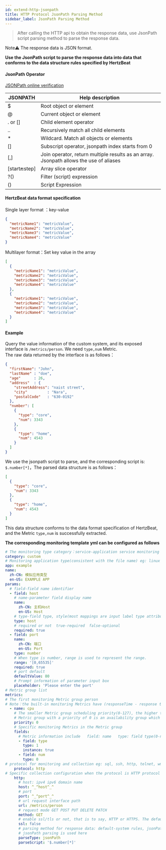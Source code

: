 ```yaml
---
id: extend-http-jsonpath  
title: HTTP Protocol JsonPath Parsing Method  
sidebar_label: JsonPath Parsing Method
---
```

> After calling the HTTP api to obtain the response data, use JsonPath script parsing method to parse the response data.

Note⚠️ The response data is JSON format. 

**Use the JsonPath script to parse the response data into data that conforms to the data structure rules specified by HertzBeat**  

#### JsonPath Operator   
[JSONPath online verification](https://www.jsonpath.cn)     

| JSONPATH         | Help description                                                                       |
|------------------|----------------------------------------------------------------------------------------|
| $                | Root object or element                                                                 |
| @                | Current object or element                                                              |
| . or []          | Child element operator                                                                 |
| ..               | Recursively match all child elements                                                   |
| *                | Wildcard.  Match all objects or elements                                               |
| []               | Subscript operator, jsonpath index starts from 0                                       |
| [,]              | Join operator, return multiple results as an array. Jsonpath allows the use of aliases |
| [start:end:step] | Array slice operator                                                                   |
| ?()              | Filter (script) expression                                                             |
| ()               | Script Expression                                                                      |

#### HertzBeat data format specification    
Single layer format ：key-value
```json
{
  "metricName1": "metricValue",
  "metricName2": "metricValue",
  "metricName3": "metricValue",
  "metricName4": "metricValue"
}
```
Multilayer format：Set key value in the array
```json
[
  {
    "metricName1": "metricValue",
    "metricName2": "metricValue",
    "metricName3": "metricValue",
    "metricName4": "metricValue"
  },
  {
    "metricName1": "metricValue",
    "metricName2": "metricValue",
    "metricName3": "metricValue",
    "metricName4": "metricValue"
  }
]
```

#### Example

Query the value information of the custom system, and its exposed interface is  `/metrics/person`. We need `type,num` Metric.      
The raw data returned by the interface is as follows：  
```json
{
  "firstName": "John",
  "lastName" : "doe",
  "age"      : 26,
  "address"  : {
    "streetAddress": "naist street",
    "city"         : "Nara",
    "postalCode"   : "630-0192"
  },
  "number": [
    {
      "type": "core",
      "num": 3343
    },
    {
      "type": "home",
      "num": 4543
    }
  ]
}
```

We use the jsonpath script to parse, and the corresponding script is: `$.number[*]`，The parsed data structure is as follows：  
```json
[
  {
    "type": "core",
    "num": 3343
  },
  {
    "type": "home",
    "num": 4543
  }
]
```
This data structure conforms to the data format specification of HertzBeat, and the Metric `type,num` is successfully extracted.

**The corresponding monitoring template yml can be configured as follows**   

```yaml
# The monitoring type category：service-application service monitoring db-database monitoring custom-custom monitoring os-operating system monitoring
category: custom
# Monitoring application type(consistent with the file name) eg: linux windows tomcat mysql aws...
app: example
name:
  zh-CN: 模拟应用类型
  en-US: EXAMPLE APP
params:
  # field-field name identifier
  - field: host
    # name-parameter field display name
    name:
      zh-CN: 主机Host
      en-US: Host
    # type-field type, style(most mappings are input label type attribute)
    type: host
    # required or not  true-required  false-optional
    required: true
  - field: port
    name:
      zh-CN: 端口
      en-US: Port
    type: number
    # When type is number, range is used to represent the range.
    range: '[0,65535]'
    required: true
    # port default
    defaultValue: 80
    # Prompt information of parameter input box
    placeholder: 'Please enter the port'
# Metric group list
metrics:
# The first monitoring Metric group person
# Note：the built-in monitoring Metrics have (responseTime - response time)
  - name: cpu
    # The smaller Metric group scheduling priority(0-127), the higher the priority. After completion of the high priority Metric group collection,the low priority Metric group will then be scheduled. Metric groups with the same priority  will be scheduled in parallel.
    # Metric group with a priority of 0 is an availability group which will be scheduled first. If the collection succeeds, the  scheduling will continue otherwise interrupt scheduling.
    priority: 0
    # Specific monitoring Metrics in the Metric group
    fields:
      # Metric information include   field: name   type: field type(0-number: number, 1-string: string)   nstance: primary key of instance or not   unit: Metric unit
      - field: type
        type: 1
        instance: true
      - field: num
        type: 0
# protocol for monitoring and collection eg: sql, ssh, http, telnet, wmi, snmp, sdk
    protocol: http
# Specific collection configuration when the protocol is HTTP protocol
    http:
      # host: ipv4 ipv6 domain name
      host: ^_^host^_^
      # port
      port: ^_^port^_^
      # url request interface path
      url: /metrics/person
      # request mode GET POST PUT DELETE PATCH
      method: GET
      # enable ssl/tls or not, that is to say, HTTP or HTTPS. The default is false
      ssl: false
      # parsing method for response data: default-system rules, jsonPath-jsonPath script, website-website availability Metric monitoring
      # jsonPath parsing is used here
      parseType: jsonPath
      parseScript: '$.number[*]' 
```
